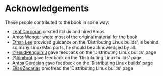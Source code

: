 
# Acknowledgements

These people contributed to the book in some way:

  * [Leaf Corcoran](https://github.com/leafo) created itch.io and hired Amos
  * [Amos Wenger](https://github.com/fasterthanlime) wrote most of the original material for the book
  * [Ethan Lee](https://github.com/flibitijibibo) provided guidance on the 'Distributing Linux builds',
  is behind so many Linux/Mac ports, he should be acknowledged by all.
  * [@HardPenguin13](https://twitter.com/hardpenguin13) gave feedback on the 'Distributing Linux builds' page
  * [@hirnbrot](https://twitter.com/hirnbrot) gave feedback on the 'Distributing Linux builds' page
  * [Anton Gerdelan](https://twitter.com/capnramses) gave feedback on the 'Distributing Linux builds' page
  * [Elias Zacarias](https://twitter.com/battlecoder) proofread the 'Distributing Linux builds' page
